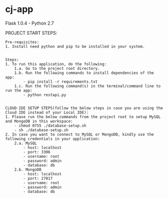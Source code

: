 # cj-app
Flask 1.0.4 - Python 2.7

PROJECT START STEPS:

    Pre-requisites:
    1. Install need python and pip to be installed in your system.


    Steps:
    1. To run this application, do the following:
        1.a. Go to the project root directory.
        1.b. Run the following commands to install dependencies of the app:
        	- pip install -r requirements.txt
        1.c. Run the following command(s) in the terminal/command line to run the app:    
            - python restapi.py
    
    
    CLOUD-IDE SETUP STEPS(follow the below steps in case you are using the Cloud IDE instead of your Local IDE):
	1. Please run the below commands from the project root to setup MySQL and MongoDB in this workspace:
		- chmod 0755 ./database-setup.sh
		- sh ./database-setup.sh
	2. In case you want to connect to MySQL or MongoDB, kindly use the following credentials in your application:
		2.a. MySQL
			- host: localhost
			- port: 3306
			- username: root
			- password: admin
			- database: db
		2.b. MongoDB
			- host: localhost
			- port: 27017
			- username: root
			- password: admin
			- database: db
